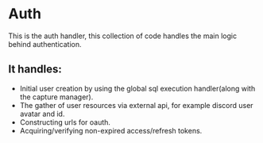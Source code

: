 # Auth

This is the auth handler, this collection of code handles the main logic behind authentication.

## It handles:
 - Initial user creation by using the global sql execution handler(along with the capture manager).
 - The gather of user resources via external api, for example discord user avatar and id.
 - Constructing urls for oauth.
 - Acquiring/verifying non-expired access/refresh tokens.

